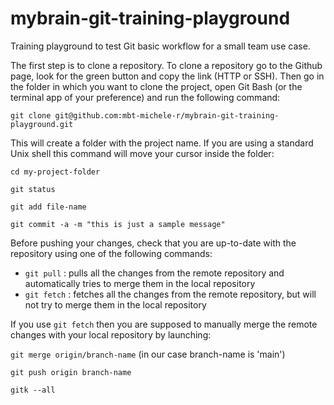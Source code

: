 # mybrain-git-training-playground
Training playground to test Git basic workflow for a small team use case.

The first step is to clone a repository. To clone a repository go to the Github page, look for the green button and copy
the link (HTTP or SSH).
Then go in the folder in which you want to clone the project, open Git Bash (or the terminal app of your preference) and 
run the following command:

`git clone git@github.com:mbt-michele-r/mybrain-git-training-playground.git`

This will create a folder with the project name. If you are using a standard Unix shell this command will move your
cursor inside the folder:

`cd my-project-folder`

`git status`

`git add file-name`

`git commit -a -m "this is just a sample message"`

Before pushing your changes, check that you are up-to-date with the repository using one of the following commands:

- `git pull` : pulls all the changes from the remote repository and automatically tries to merge them in the local repository
- `git fetch` : fetches all the changes from the remote repository, but will not try to merge them in the local repository

If you use `git fetch` then you are supposed to manually merge the remote changes with your local repository by launching:

`git merge origin/branch-name` (in our case branch-name is 'main')

`git push origin branch-name`


`gitk --all`